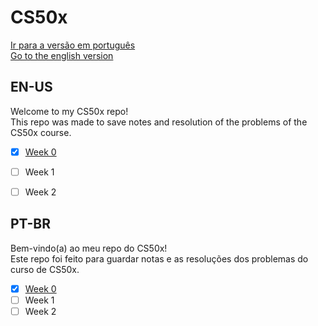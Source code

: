 # CS50x
[Ir para a versão em português](#PT-BR) </br>
[Go to the english version](#EN-US)

## EN-US
Welcome to my CS50x repo! </br>
This repo was made to save notes and resolution of the problems of the CS50x course.
</br>
- [x] [Week 0](https://github.com/renatangr/cs50x/tree/main/week0)
- [ ] Week 1
- [ ] Week 2


## PT-BR
Bem-vindo(a) ao meu repo do CS50x!</br>
Este repo foi feito para guardar notas e as resoluções dos problemas do curso de CS50x. 
</br>
- [x] [Week 0](https://github.com/renatangr/cs50x/tree/main/week0#pt-br)
- [ ] Week 1
- [ ] Week 2
